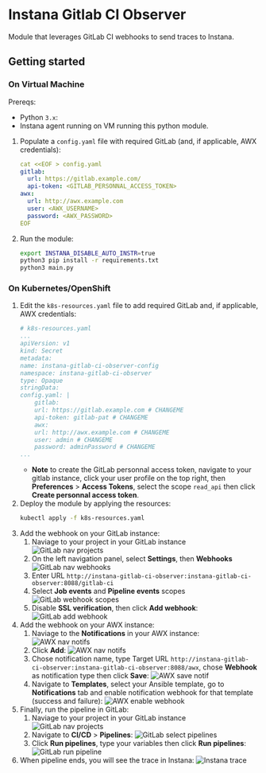 # Instana Gitlab CI Observer

Module that leverages GitLab CI webhooks to send traces to Instana.

## Getting started

### On Virtual Machine

Prereqs:
  - Python `3.x`:
  - Instana agent running on VM running this python module.

1. Populate a `config.yaml` file with required GitLab (and, if applicable, AWX credentials):
    ```yaml
    cat <<EOF > config.yaml
    gitlab:
      url: https://gitlab.example.com/
      api-token: <GITLAB_PERSONNAL_ACCESS_TOKEN>
    awx:
      url: http://awx.example.com
      user: <AWX_USERNAME>
      password: <AWX_PASSWORD>
    EOF
    ```
2. Run the module:
    ```sh
    export INSTANA_DISABLE_AUTO_INSTR=true
    python3 pip install -r requirements.txt
    python3 main.py
    ```

### On Kubernetes/OpenShift


1. Edit the `k8s-resources.yaml` file to add required GitLab and, if applicable, AWX credentials:
    ```yaml
    # k8s-resources.yaml
    ...
    apiVersion: v1
    kind: Secret
    metadata:
    name: instana-gitlab-ci-observer-config
    namespace: instana-gitlab-ci-observer
    type: Opaque
    stringData:
    config.yaml: |
        gitlab:
        url: https://gitlab.example.com # CHANGEME
        api-token: gitlab-pat # CHANGEME
        awx:
        url: http://awx.example.com # CHANGEME
        user: admin # CHANGEME
        password: adminPassword # CHANGEME
    ...
    ```
    - **Note** to create the GitLab personnal access token, navigate to your gitlab instance, click your user profile on the top right, then **Preferences** > **Access Tokens**, select the scope `read_api` then click **Create personnal access token**.
2. Deploy the module by applying the resources:
    ```sh
    kubectl apply -f k8s-resources.yaml
    ```
3. Add the webhook on your GitLab instance:
   1. Naviage to your project in your GitLab instance
        ![GitLab nav projects](./images/gitlab-select-project.png)
   2. On the left navigation panel, select **Settings**, then **Webhooks**
        ![GitLab nav webhooks](./images/gitlab-select-webhooks.png)
   3. Enter URL `http://instana-gitlab-ci-observer:instana-gitlab-ci-observer:8088/gitlab-ci`
   4. Select **Job events** and **Pipeline events** scopes
        ![GitLab webhook scopes](./images/gitlab-pat-scopes.png)
   5. Disable **SSL verification**, then click **Add webhook**:
        ![GitLab add webhook](./images/gitlab-add-webhooks.png)
4. Add the webhook on your AWX instance:
   1. Naviage to the **Notifications** in your AWX instance:
        ![AWX nav notifs](./images/aws-select-notifications.png)
   2. Click **Add**:
        ![AWX nav notifs](./images/awx-add-notification.png)
   3. Chose notification name, type Target URL `http://instana-gitlab-ci-observer:instana-gitlab-ci-observer:8088/awx`, chose **Webhook** as notification type then click **Save**:
        ![AWX save notif](./images/awx-save-notification.png)
   4. Navigate to **Templates**, select your Ansible template, go to **Notifications** tab and enable notification webhook for that template (success and failure):
        ![AWX enable webhook](./images/awx-enable-webhook.png)
5. Finally, run the pipeline in GitLab:
   1. Naviage to your project in your GitLab instance
        ![GitLab nav projects](./images/gitlab-select-project.png)
   2. Navigate to **CI/CD** > **Pipelines**:
        ![GitLab select pipelines](./images/gitlab-select-pipelines.png)
   3. Click **Run pipelines**, type your variables then click **Run pipelines**:
        ![GitLab run pipeline](./images/gitlab-run-pipelines.png)
6. When pipeline ends, you will see the trace in Instana:
        ![Instana trace](./images/instana-trace.png)
   